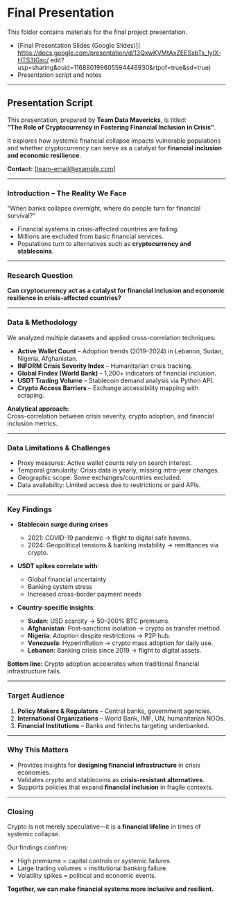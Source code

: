 # Final Presentation

This folder contains materials for the final project presentation.

- [Final Presentation Slides (Google Slides)](
  <https://docs.google.com/presentation/d/13QxwKVMtAxZEESxbTs_IyIX-HTS3IGsc/>
  edit?usp=sharing&ouid=116880199605594446930&rtpof=true&sd=true)
- Presentation script and notes

---

## Presentation Script

This presentation, prepared by **Team Data Mavericks**, is titled:  
**“The Role of Cryptocurrency in Fostering Financial Inclusion in Crisis”**.  

It explores how systemic financial collapse impacts vulnerable populations and
whether cryptocurrency can serve as a catalyst for **financial inclusion and
economic resilience**.

**Contact:** [team-email@example.com]

---

### Introduction – The Reality We Face

“When banks collapse overnight, where do people turn for financial survival?”  

- Financial systems in crisis-affected countries are failing.  
- Millions are excluded from basic financial services.  
- Populations turn to alternatives such as **cryptocurrency and stablecoins**.  

---

### Research Question

**Can cryptocurrency act as a catalyst for financial inclusion and economic
resilience in crisis-affected countries?**

---

### Data & Methodology

We analyzed multiple datasets and applied cross-correlation techniques:

- **Active Wallet Count** – Adoption trends (2019–2024) in Lebanon, Sudan,
  Nigeria, Afghanistan.  
- **INFORM Crisis Severity Index** – Humanitarian crisis tracking.  
- **Global Findex (World Bank)** – 1,200+ indicators of financial inclusion.  
- **USDT Trading Volume** – Stablecoin demand analysis via Python API.  
- **Crypto Access Barriers** – Exchange accessibility mapping with scraping.  

**Analytical approach:**  
Cross-correlation between crisis severity, crypto adoption, and
financial inclusion metrics.

---

### Data Limitations & Challenges

- Proxy measures: Active wallet counts rely on search interest.  
- Temporal granularity: Crisis data is yearly, missing intra-year changes.  
- Geographic scope: Some exchanges/countries excluded.  
- Data availability: Limited access due to restrictions or paid APIs.  

---

### Key Findings

- **Stablecoin surge during crises**  
  - 2021: COVID-19 pandemic → flight to digital safe havens.  
  - 2024: Geopolitical tensions & banking instability → remittances via crypto.  

- **USDT spikes correlate with**:  
  - Global financial uncertainty  
  - Banking system stress  
  - Increased cross-border payment needs  

- **Country-specific insights**:  
  - **Sudan**: USD scarcity → 50–200% BTC premiums.  
  - **Afghanistan**: Post-sanctions isolation → crypto as transfer method.  
  - **Nigeria**: Adoption despite restrictions → P2P hub.  
  - **Venezuela**: Hyperinflation → crypto mass adoption for daily use.  
  - **Lebanon**: Banking crisis since 2019 → flight to digital assets.  

**Bottom line:** Crypto adoption accelerates when traditional financial
infrastructure fails.

---

### Target Audience

1. **Policy Makers & Regulators** – Central banks, government agencies.  
2. **International Organizations** – World Bank, IMF, UN, humanitarian NGOs.  
3. **Financial Institutions** – Banks and fintechs targeting underbanked.  

---

### Why This Matters

- Provides insights for **designing financial infrastructure** in crisis
  economies.  
- Validates crypto and stablecoins as **crisis-resistant alternatives**.  
- Supports policies that expand **financial inclusion** in fragile contexts.  

---

### Closing

Crypto is not merely speculative—it is a **financial lifeline** in times of
systemic collapse.  

Our findings confirm:  

- High premiums = capital controls or systemic failures.  
- Large trading volumes = institutional banking failure.  
- Volatility spikes = political and economic events.  

**Together, we can make financial systems more inclusive and resilient.**
